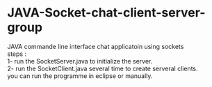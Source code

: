 # JAVA-Socket-chat-client-server-group
JAVA commande line interface chat applicatoin using sockets <br>
steps : <br>
1- run the SocketServer.java to initialize the server. <br>
2- run the SocketClient.java several time to create serveral clients.<br>
you can run the programme in eclipse or manually. 
